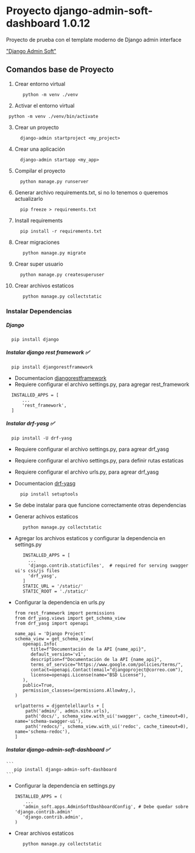 # Proyecto django-admin-soft-dashboard 1.0.12

Proyecto de prueba con el template moderno de Django admin interface 

["Django Admin Soft"](https://pypi.org/project/django-admin-soft-dashboard/)

## Comandos base de Proyecto

1. Crear entorno virtual
   ```  
      python -m venv ./venv
    ```
   
2.  Activar el entorno virtual
   ```
    python -m venv ./venv/bin/activate
   ```

3. Crear un proyecto 
   ```   
     django-admin startproject <my_project>
   ```  
   
4. Crear una aplicación 
   ```   
     django-admin startapp <my_app>
   ```  
   
5. Compilar el proyecto 
   ```   
     python manage.py runserver
   ``` 
   
6. Generar archivo requirements.txt, si no lo tenemos o queremos actualizarlo
    ```   
      pip freeze > requirements.txt
   ```  
   
7. Install requirements 
    ```   
      pip install -r requirements.txt
    ```

8. Crear migraciones 
   ```   
      python manage.py migrate
   ```

9. Crear super usuario
   ```   
     python manage.py createsuperuser
   ```
   
10. Crear archivos estaticos
    ```
       python manage.py collectstatic
    ```  
   
### Instalar Dependencias 

##### Django
   ```   
     pip install django
   ```  
##### Instalar django rest framework ✅
   ```   
     pip install djangorestframework
   ```

   - Documentacion [djangorestframework](https://www.django-rest-framework.org/)
   - Requiere configurar el archivo settings.py, para agregar rest_framework
  
   ```  
     INSTALLED_APPS = [
         ...
         'rest_framework',
     ]
   ```  
##### Instalar drf-yasg ✅

  ```
    pip install -U drf-yasg
  ```
- Requiere configurar el archivo settings.py, para agrear drf_yasg
- Requiere configurar el archivo settings.py, para definir rutas estaticas
- Requiere configurar el archivo urls.py, para agrear drf_yasg
- Documentacion [drf-yasg](https://drf-yasg.readthedocs.io/en/stable/readme.html#usage)
  ```
    pip install setuptools
  ```
- Se debe instalar para que funcione correctamente otras dependencias
- Generar achivos estaticos
    ```
       python manage.py collectstatic
    ```
- Agregar los archivos estaticos y configurar la dependencia en settings.py 
    ```
       INSTALLED_APPS = [
         ...
         'django.contrib.staticfiles',  # required for serving swagger ui's css/js files
         'drf_yasg',
       ]
       STATIC_URL = '/static/'
       STATIC_ROOT = './static/'
    ```
  
- Configurar la dependencia en urls.py

    ```
    from rest_framework import permissions
    from drf_yasg.views import get_schema_view
    from drf_yasg import openapi
    
    name_api = 'Django Project'
    schema_view = get_schema_view(
       openapi.Info(
          title=f"Documentación de la API {name_api}",
          default_version='v1',
          description=f"Documentación de la API {name_api}",
          terms_of_service="https://www.google.com/policies/terms/",
          contact=openapi.Contact(email="djangoproject@correo.com"),
          license=openapi.License(name="BSD License"),
       ),
       public=True,
       permission_classes=(permissions.AllowAny,),
    )
    
    urlpatterns = djgentelellaurls + [
        path('admin/', admin.site.urls),
        path('docs/', schema_view.with_ui('swagger', cache_timeout=0), name='schema-swagger-ui'),
        path('redocs/', schema_view.with_ui('redoc', cache_timeout=0), name='schema-redoc'),
    ]
    ```
  
##### Instalar django-admin-soft-dashboard ✅
    ```
       pip install django-admin-soft-dashboard
    ```
-  Configurar la dependencia en settings.py
    ```
    INSTALLED_APPS = (
        ...
       'admin_soft.apps.AdminSoftDashboardConfig', # Debe quedar sobre 'django.contrib.admin'
       'django.contrib.admin',
    )
    ```
   
- Crear archivos estaticos
    ```
       python manage.py collectstatic
    ```
  